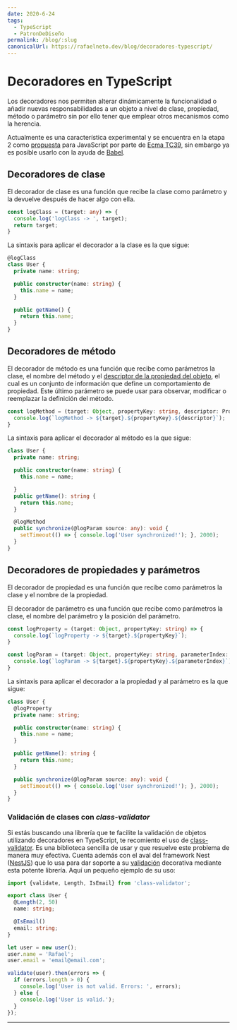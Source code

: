 ```yaml
---
date: 2020-6-24
tags:
  - TypeScript
  - PatronDeDiseño
permalink: /blog/:slug
canonicalUrl: https://rafaelneto.dev/blog/decoradores-typescript/
---
```


# Decoradores en TypeScript

<social-share class="social-share--header" />

Los decoradores nos permiten alterar dinámicamente la funcionalidad o añadir nuevas responsabilidades a un objeto a nivel de clase, propiedad, método o parámetro sin por ello tener que emplear otros mecanismos como la herencia.

Actualmente es una característica experimental y se encuentra en la etapa 2 como [propuesta](https://github.com/tc39/proposal-decorators) para JavaScript por parte de [Ecma TC39](https://github.com/tc39), sin embargo ya es posible usarlo con la ayuda de [Babel](https://babeljs.io/).

## Decoradores de clase

El decorador de clase es una función que recibe la clase como parámetro y la devuelve después de hacer algo con ella.

``` ts
const logClass = (target: any) => {
  console.log('logClass -> ', target);
  return target;
}
```

La sintaxis para aplicar el decorador a la clase es la que sigue:

``` ts
@logClass
class User {
  private name: string;

  public constructor(name: string) {
    this.name = name;
  }

  public getName() {
    return this.name;
  }
}
```

## Decoradores de método

El decorador de método es una función que recibe como parámetros la clase, el nombre del método y el [descriptor de la propiedad del objeto](https://developer.mozilla.org/en-US/docs/Web/JavaScript/Reference/Global_Objects/Object/defineProperty), el cual es un conjunto de información que define un comportamiento de propiedad. Este último parámetro se puede usar para observar, modificar o reemplazar la definición del método.

``` ts
const logMethod = (target: Object, propertyKey: string, descriptor: PropertyDescriptor) => {
  console.log(`logMethod -> ${target}.${propertyKey}.${descriptor}`);
}
```

La sintaxis para aplicar el decorador al método es la que sigue:

``` ts
class User {
  private name: string;

  public constructor(name: string) {
    this.name = name;

  }
  public getName(): string {
    return this.name;
  }

  @logMethod
  public synchronize(@logParam source: any): void {
    setTimeout(() => { console.log('User synchronized!'); }, 2000);
  }
}
```

## Decoradores de propiedades y parámetros

El decorador de propiedad es una función que recibe como parámetros la clase y el nombre de la propiedad.

El decorador de parámetro es una función que recibe como parámetros la clase, el nombre del parámetro y la posición del parámetro.

``` ts
const logProperty = (target: Object, propertyKey: string) => {
  console.log(`logProperty -> ${target}.${propertyKey}`);
}

const logParam = (target: Object, propertyKey: string, parameterIndex: number) => {
  console.log(`logParam -> ${target}.${propertyKey}.${parameterIndex}`);
}
```

La sintaxis para aplicar el decorador a la propiedad y al parámetro es la que sigue:

``` ts
class User {
  @logProperty
  private name: string;

  public constructor(name: string) {
    this.name = name;
  }

  public getName(): string {
    return this.name;
  }

  public synchronize(@logParam source: any): void {
    setTimeout(() => { console.log('User synchronized!'); }, 2000);
  }
}
```

### Validación de clases con _class-validator_

Si estás buscando una librería que te facilite la validación de objetos utilizando decoradores en TypeScript, te recomiento el uso de [class-validator](https://github.com/typestack/class-validator). Es una biblioteca sencilla de usar y que resuelve este problema de manera muy efectiva. Cuenta además con el aval del framework Nest ([NestJS](https://docs.nestjs.com/)) que lo usa para dar soporte a su [validación](https://docs.nestjs.com/techniques/validation) decorativa mediante esta potente librería. Aquí un pequeño ejemplo de su uso:

``` ts
import {validate, Length, IsEmail} from 'class-validator';

export class User {
  @Length(2, 50)
  name: string;

  @IsEmail()
  email: string;
}

let user = new user();
user.name = 'Rafael';
user.email = 'email@email.com';

validate(user).then(errors => {
  if (errors.length > 0) {
    console.log('User is not valid. Errors: ', errors);
  } else {
    console.log('User is valid.');
  }
});
```

---
<social-share class="social-share--footer" />
